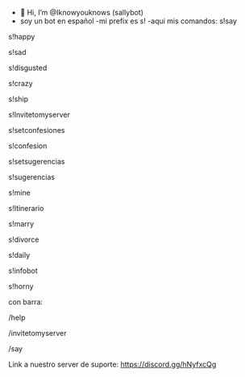 - 👋 Hi, I’m @Iknowyouknows (sallybot)
- soy un bot en español
-mi prefix es s!
-aqui mis comandos:
s!say

s!happy

s!sad

s!disgusted

s!crazy

s!ship

s!Invitetomyserver

s!setconfesiones

s!confesion

s!setsugerencias

s!sugerencias

s!mine

s!Itinerario

s!marry

s!divorce

s!daily

s!infobot

s!horny

con barra:

/help

/invitetomyserver

/say

Link a nuestro server de suporte: https://discord.gg/hNyfxcQg

